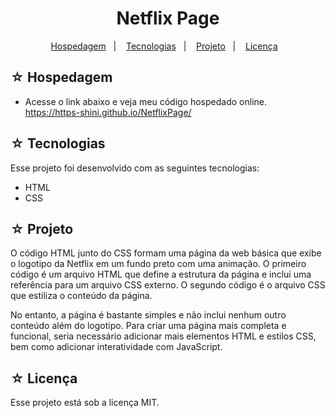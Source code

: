 <h1 align="center">Netflix Page</h1>

<p align="center">
  <a href="#-hospedagem">Hospedagem</a>&nbsp;&nbsp;&nbsp;|&nbsp;&nbsp;&nbsp;
  <a href="#-tecnologias">Tecnologias</a>&nbsp;&nbsp;&nbsp;|&nbsp;&nbsp;&nbsp;
  <a href="#-projeto">Projeto</a>&nbsp;&nbsp;&nbsp;|&nbsp;&nbsp;&nbsp;
  <a href="#-licença">Licença</a>&nbsp;&nbsp;&nbsp;
</p>

## ☆ Hospedagem

- Acesse o link abaixo e veja meu código hospedado online.<br>
https://https-shini.github.io/NetflixPage/

## ☆ Tecnologias

Esse projeto foi desenvolvido com as seguintes tecnologias:
- HTML
- CSS

## ☆ Projeto

O código HTML junto do CSS formam uma página da web básica que exibe o logotipo da Netflix em um fundo preto com uma animação. O primeiro código é um arquivo HTML que define a estrutura da página e inclui uma referência para um arquivo CSS externo. O segundo código é o arquivo CSS que estiliza o conteúdo da página.

No entanto, a página é bastante simples e não inclui nenhum outro conteúdo além do logotipo. Para criar uma página mais completa e funcional, seria necessário adicionar mais elementos HTML e estilos CSS, bem como adicionar interatividade com JavaScript.

## ☆ Licença

Esse projeto está sob a licença MIT.
